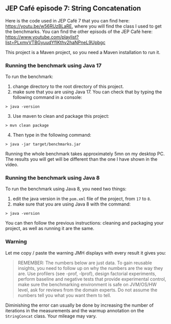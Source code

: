 ## JEP Café episode 7: String Concatenation

Here is the code used in JEP Café 7 that you can find here: https://youtu.be/w56RUzBLaRE, where you will find the class I used to get the benchmarks. You can find the other episods of the JEP Café here: https://www.youtube.com/playlist?list=PLxmvVTBGyuudYfIKthv2haNPneL9Upbgc

This project is a Maven project, so you need a Maven installation to run it. 

### Running the benchmark using Java 17

To run the benchmark: 
1. change directory to the root directory of this project. 
2. make sure that you are using Java 17. You can check that by typing the following command in a console:
```shell
> java -version
```
3. Use maven to clean and package this project:
```shell
> mvn clean package
```
4. Then type in the following command:
```shell
> java -jar target/benchmarks.jar
```

Running the whole benchmark takes approximately 5mn on my desktop PC. The results you will get will be different than the one I have shown in the video. 

### Running the benchmark using Java 8

To run the benchmark using Java 8, you need two things:
1. edit the java version in the `pom.xml` file of the project, from `17` to `8`. 
2. make sure that you are using Java 8 with the command:
```shell
> java -version
```
You can then follow the previous instructions: cleaning and packaging your project, as well as running it are the same.  

### Warning

Let me copy / paste the warning JMH displays with every result it gives you: 

> REMEMBER: The numbers below are just data. To gain reusable insights, you need to follow up on
why the numbers are the way they are. Use profilers (see -prof, -lprof), design factorial
experiments, perform baseline and negative tests that provide experimental control, make sure
the benchmarking environment is safe on JVM/OS/HW level, ask for reviews from the domain experts.
Do not assume the numbers tell you what you want them to tell.
 
Diminishing the error can usually be done by increasing the number of iterations in the measurements and the warmup annotation on the `StringConcat` class. Your mileage may vary. 